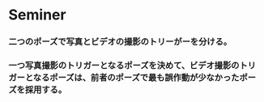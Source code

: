 # Seminer

### 二つのポーズで写真とビデオの撮影のトリーがーを分ける。
### 一つ写真撮影のトリガーとなるポーズを決めて、ビデオ撮影のトリガーとなるポーズは、前者のポーズで最も誤作動が少なかったポーズを採用する。
